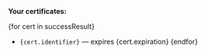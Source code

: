 **Your certificates:**

{for cert in successResult}
- `{cert.identifier}` — expires {cert.expiration}
{endfor}
